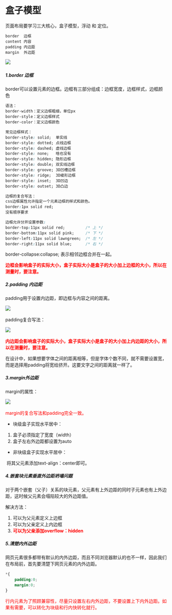 # **盒子模型**

页面布局要学习三大核心，盒子模型，浮动 和 定位。

```css
border	边框 
content 内容
padding 内边距
margin  外边距
```

![](..\..\0.笔记图片\盒子.png)

##### 1.border 边框

border可以设置元素的边框。边框有三部分组成：边框宽度，边框样式，边框颜色

```css
语法：
border-width：定义边框粗细，单位px
border-style：定义边框样式
border-color：定义边框颜色
```

```css
常见边框样式：
border-style: solid;  单实线
border-style: dotted; 点线边框
border-style: dashed; 虚线边框
border-style: none;   啥也没有
border-style: hidden; 隐形边框
border-style: double; 双实线边框
border-style: groove; 3D凹槽边框
border-style: ridge;  3D棱形边框
border-style: inset;  3D凹边
border-style: outset; 3D凸边
```

```css
边框的复合写法：
css边框属性允许指定一个元素边框的样式和颜色。
border:1px solid red;
没有顺序要求
```

```css
边框允许分开设置参数:
border-top:11px solid red;		   /* 上 */
border-bottom:11px solid pink;     /* 下 */
border-left:11px solid lawngreen;  /* 左 */
border-right:11px solid blue;      /* 右 */
```

border-collapse:collapse;   表示相邻边框合并在一起。

<font color="red">**边框会影响盒子的实际大小，盒子实际大小是盒子的大小加上边框的大小，所以在测量时，要注意。**</font>





##### 2.padding 内边距

padding用于设置内边距，即边框与内容之间的距离。

![](..\..\0.笔记图片\padding.png)

padding复合写法：

![](..\..\0.笔记图片\padding简写.png)

<font color="red">**内边距会影响盒子的实际大小，盒子实际大小是盒子的大小加上内边距的大小，所以在测量时，要注意。**</font>

在设计中，如果想要字体之间的距离相等，但是字体个数不同，就不需要设置宽，而是选择用padding将宽给挤开。这要文字之间的距离就一样了。





##### 3.margin外边距

margin的属性：

![](..\..\0.笔记图片\margin属性.png)

<font color = "red">margin的复合写法和padding完全一致。</font>

- 块级盒子实现水平居中：

1. 盒子必须指定了宽度（width）
2. 盒子左右外边距都设置为auto

- 非块级盒子实现水平居中：

​			将其父元素添加text-align：center即可。

##### 4.嵌套块元素垂直外边距坍塌问题

对于两个嵌套（父子）关系的块元素，父元素有上外边距的同时子元素也有上外边距，这时候父元素会塌陷较大的外边距值。

解决方法：

1. 可以为父元素定义上边框
2. 可以为父亲定义上内边框
3. <font color="red">**可以为父亲添加overflow：hidden**</font>

##### 5.清楚内外边距

网页元素很多都带有默认的内外边距，而且不同浏览器默认的也不一样，因此我们在布局前，首先要清楚下网页元素的内外边距。

```css
*{
    padding:0;
    margin:0;
}
```

<font color="red">行内元素为了照顾兼容性，尽量只设置左右内外边距，不要设置上下内外边距。如果有需要，可以转化为块级和行内快转化就行。</font>
